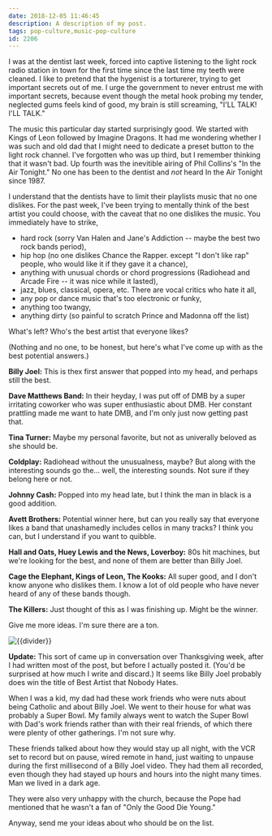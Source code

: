 ```yaml
---
date: 2018-12-05 11:46:45
description: A description of my post.
tags: pop-culture,music-pop-culture
id: 2206
---
```

I was at the dentist last week, forced into captive listening to the light rock radio station in town for the first time since the last time my teeth were cleaned.  I like to pretend that the hygenist is a torturerer, trying to get important secrets out of me.  I urge the government to never entrust me with important secrets, because event though the metal hook probing my tender, neglected gums feels kind of good, my brain is still screaming, "I'LL TALK!  I'LL TALK."

The music this particular day started surprisingly good.  We started with Kings of Leon followed by Imagine Dragons.  It had me wondering whether I was such and old dad that I might need to dedicate a preset button to the light rock channel.  I've forgotten who was up third, but I remember thinking that it wasn't bad.  Up fourth was the inevitible airing of Phil Collins's "In the Air Tonight."  No one has been to the dentist and <i>not</i> heard In the Air Tonight since 1987.
<!--more-->
I understand that the dentists have to limit their playlists music that no one dislikes.  For the past week, I've been trying to mentally think of the best artist you could choose, with the caveat that no one dislikes the music.  You immediately have to strike,

<ul><li>hard rock (sorry Van Halen and Jane's Addiction -- maybe the best two rock bands period),</li>
<li>hip hop (no one dislikes Chance the Rapper. except "I don't like rap" people, who would like it if they gave it a chance),</li>
<li>anything with unusual chords or chord progressions (Radiohead and Arcade Fire -- it was nice while it lasted),</li>
<li>jazz, blues, classical, opera, etc.  There are vocal critics who hate it all,</li>
<li>any pop or dance music that's too electronic or funky,</li>
<li>anything too twangy,</li>
<li>anything dirty (so painful to scratch Prince and Madonna off the list)</li></ul>

What's left?  Who's the best artist that everyone likes?

(Nothing and no one, to be honest, but here's what I've come up with as the best potential answers.)

<strong>Billy Joel:</strong>  This is thex first answer that popped into my head, and perhaps still the best.

<strong>Dave Matthews Band:</strong>  In their heyday, I was put off of DMB by a super irritating coworker who was super enthusiastic about DMB.  Her constant prattling made me want to hate DMB, and I'm only just now getting past that.

<strong>Tina Turner:</strong>  Maybe my personal favorite, but not as univerally beloved as she should be.

<strong>Coldplay:</strong>  Radiohead without the unusualness, maybe?  But along with the interesting sounds go the...  well, the interesting sounds.  Not sure if they belong here or not.

<strong>Johnny Cash:</strong>  Popped into my head late, but I think the man in black is a good addition.  

<strong>Avett Brothers:</strong>  Potential winner here, but can you really say that everyone likes a band that unashamedly includes cellos in many tracks?  I think you can, but I understand if you want to quibble.

<strong>Hall and Oats, Huey Lewis and the News, Loverboy:</strong>  80s hit machines, but we're looking for the best, and none of them are better than Billy Joel.

<strong>Cage the Elephant, Kings of Leon, The Kooks:</strong>  All super good, and I don't know anyone who dislikes them.  I know a lot of old people who have never heard of any of these bands though.

<strong>The Killers:</strong>  Just thought of this as I was finishing up.  Might be the winner.

Give me more ideas.  I'm sure there are a ton.

<p><img src="/img/greenline.gif" class="greenline" alt="{{divider}}" /></p>

<strong>Update:</strong>  This sort of came up in conversation over Thanksgiving week, after I had written most of the post, but before I actually posted it.  (You'd be surprised at how much I write and discard.)  It seems like Billy Joel probably does win the title of Best Artist that Nobody Hates.

When I was a kid, my dad had these work friends who were nuts about being Catholic and about Billy Joel.  We went to their house for what was probably a Super Bowl.  My family always went to watch the Super Bowl with Dad's work friends rather than with their real friends, of which there were plenty of other gatherings.  I'm not sure why.  

These friends talked about how they would stay up all night, with the VCR set to record but on pause, wired remote in hand, just waiting to unpause during the first millisecond of a Billy Joel video. They had them all recorded, even though they had stayed up hours and hours into the night many times.  Man we lived in a dark age.

They were also very unhappy with the church, because the Pope had mentioned that he wasn't a fan of "Only the Good Die Young."

Anyway, send me your ideas about who should be on the list.  
